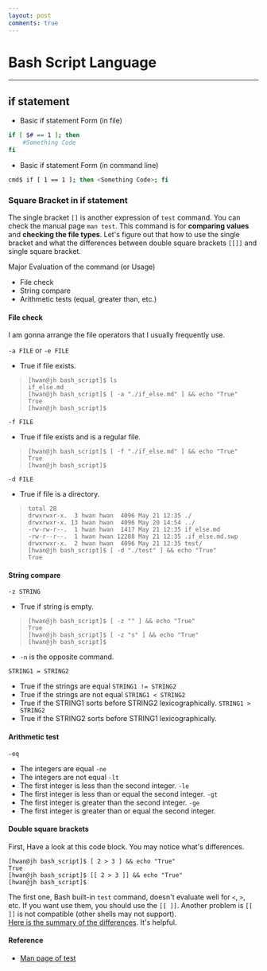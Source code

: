 ```yaml
---
layout: post
comments: true
---
```


# Bash Script Language

---

## if statement

* Basic if statement Form (in file)

```bash
if [ $# == 1 ]; then
    #Something Code
fi

```

* Basic if statement Form (in command line)

```bash
cmd$ if [ 1 == 1 ]; then <Something Code>; fi
```

### Square Bracket in if statement

The single bracket `[]` is another expression of `test` command. You can check the manual page `man test`.
This command is for **comparing values** and **checking the file types**. Let's figure out that how
to use the single bracket and what the differences between double square brackets `[[]]` and single square
bracket.  

Major Evaluation of the command (or Usage)
* File check
* String compare
* Arithmetic tests (equal, greater than, etc.)

#### File check

I am gonna arrange the file operators that I usually frequently use.

`-a FILE` or `-e FILE`
* True if file exists.
>```
>[hwan@jh bash_script]$ ls
>if_else.md
>[hwan@jh bash_script]$ [ -a "./if_else.md" ] && echo "True"
>True
>[hwan@jh bash_script]$
>```

`-f FILE`
* True if file exists and is a regular file.
>```
>[hwan@jh bash_script]$ [ -f "./if_else.md" ] && echo "True"
>True
>[hwan@jh bash_script]$ 
>```

`-d FILE`
* True if file is a directory.
>```[hwan@jh bash_script]$ ll
>total 28
>drwxrwxr-x.  3 hwan hwan  4096 May 21 12:35 ./
>drwxrwxr-x. 13 hwan hwan  4096 May 20 14:54 ../
>-rw-rw-r--.  1 hwan hwan  1417 May 21 12:35 if_else.md
>-rw-r--r--.  1 hwan hwan 12288 May 21 12:35 .if_else.md.swp
>drwxrwxr-x.  2 hwan hwan  4096 May 21 12:35 test/
>[hwan@jh bash_script]$ [ -d "./test" ] && echo "True"
>True
>```

#### String compare

`-z STRING`
* True if string is empty.
>```
>[hwan@jh bash_script]$ [ -z "" ] && echo "True"
>True
>[hwan@jh bash_script]$ [ -z "s" ] && echo "True"
>[hwan@jh bash_script]$ 
>```
* `-n` is the opposite command.

`STRING1 = STRING2`
* True if the strings are equal
`STRING1 != STRING2`
* True if the strings are not equal
`STRING1 < STRING2`
* True if the STRING1 sorts before STRING2 lexicographically.
`STRING1 > STRING2`
* True if the STRING2 sorts before STRING1 lexicographically.

#### Arithmetic test

`-eq`
* The integers are equal
`-ne`
* The integers are not equal
`-lt`
* The first integer is less than the second integer.
`-le`
* The first integer is less than or equal the second integer.
`-gt`
* The first integer is greater than the second integer.
`-ge`
* The first integer is greater than or equal the second integer.


#### Double square brackets

First, Have a look at this code block. You may notice what's differences.

```
[hwan@jh bash_script]$ [ 2 > 3 ] && echo "True"
True
[hwan@jh bash_script]$ [[ 2 > 3 ]] && echo "True"
[hwan@jh bash_script]$
```

The first one, Bash built-in `test` command, doesn't evaluate well for `<`, `>`, etc. If you want use them,
you should use the `[[ ]]`. Another problem is `[[ ]]` is not compatible (other shells may not support).  
[Here is the summary of the differences](http://mywiki.wooledge.org/BashFAQ/031). It's helpful.


#### Reference

* [Man page of test](http://linuxcommand.org/lc3_man_pages/testh.html)
